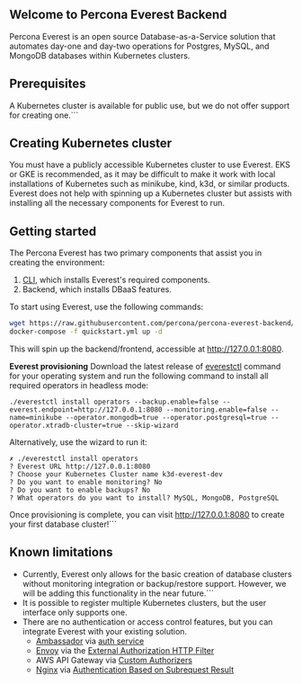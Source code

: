 ## Welcome to Percona Everest Backend

Percona Everest is an open source Database-as-a-Service solution that automates day-one and day-two operations for Postgres, MySQL, and MongoDB databases within Kubernetes clusters.

## Prerequisites

A Kubernetes cluster is available for public use, but we do not offer support for creating one.```

## Creating Kubernetes cluster

You must have a publicly accessible Kubernetes cluster to use Everest. EKS or GKE is recommended, as it may be difficult to make it work with local installations of Kubernetes such as minikube, kind, k3d, or similar products. Everest does not help with spinning up a Kubernetes cluster but assists with installing all the necessary components for Everest to run.


## Getting started 

The Percona Everest has two primary components that assist you in creating the environment:

1. [CLI](https://github.com/percona/percona-everest-cli), which installs Everest's required components. 
2. Backend, which installs DBaaS features.

To start using Everest, use the following commands:

```sh
wget https://raw.githubusercontent.com/percona/percona-everest-backend/main/quickstart.yml
docker-compose -f quickstart.yml up -d
```
This will spin up the backend/frontend, accessible at http://127.0.0.1:8080.



**Everest provisioning**
Download the latest release of [everestctl](https://github.com/percona/percona-everest-cli/releases) command for your operating system and run the following command to install all required operators in headless mode:

```
./everestctl install operators --backup.enable=false --everest.endpoint=http://127.0.0.1:8080 --monitoring.enable=false --name=minikube --operator.mongodb=true --operator.postgresql=true --operator.xtradb-cluster=true --skip-wizard
```
Alternatively, use the wizard to run it:

```
✗ ./everestctl install operators
? Everest URL http://127.0.0.1:8080
? Choose your Kubernetes Cluster name k3d-everest-dev
? Do you want to enable monitoring? No
? Do you want to enable backups? No
? What operators do you want to install? MySQL, MongoDB, PostgreSQL
```
Once provisioning is complete, you can visit http://127.0.0.1:8080 to create your first database cluster!```

## Known limitations

- Currently, Everest only allows for the basic creation of database clusters without monitoring integration or backup/restore support. However, we will be adding this functionality in the near future.```
- It is possible to register multiple Kubernetes clusters, but the user interface only supports one.
- There are no authentication or access control features, but you can integrate Everest with your existing solution.
    * [Ambassador](https://github.com/datawire/ambassador) via
  [auth service](https://www.getambassador.io/reference/services/auth-service)
    * [Envoy](https://www.envoyproxy.io) via the
  [External Authorization HTTP Filter](https://www.envoyproxy.io/docs/envoy/latest/intro/arch_overview/security/ext_authz_filter.html)
    * AWS API Gateway via
  [Custom Authorizers](https://aws.amazon.com/de/blogs/compute/introducing-custom-authorizers-in-amazon-api-gateway/)
    * [Nginx](https://www.nginx.com) via
  [Authentication Based on Subrequest Result](https://docs.nginx.com/nginx/admin-guide/security-controls/configuring-subrequest-authentication/)
